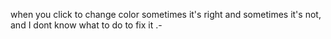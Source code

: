 when you click to change color sometimes it's right and sometimes it's not, and I dont know what to do to fix it .-

